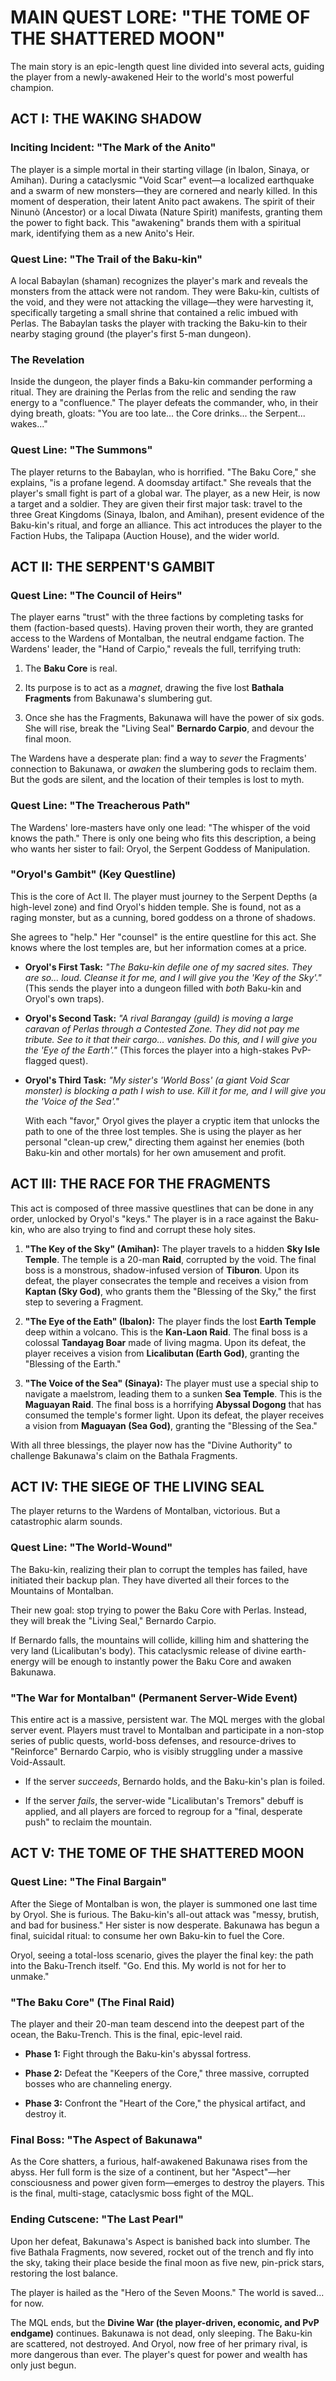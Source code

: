 # MAIN QUEST LORE: "THE TOME OF THE SHATTERED MOON"

The main story is an epic-length quest line divided into several acts, guiding the player from a newly-awakened Heir to the world's most powerful champion.

## ACT I: THE WAKING SHADOW

### Inciting Incident: "The Mark of the Anito"

The player is a simple mortal in their starting village (in Ibalon, Sinaya, or Amihan). During a cataclysmic "Void Scar" event—a localized earthquake and a swarm of new monsters—they are cornered and nearly killed. In this moment of desperation, their latent Anito pact awakens. The spirit of their Ninunò (Ancestor) or a local Diwata (Nature Spirit) manifests, granting them the power to fight back. This "awakening" brands them with a spiritual mark, identifying them as a new Anito's Heir.

### Quest Line: "The Trail of the Baku-kin"

A local Babaylan (shaman) recognizes the player's mark and reveals the monsters from the attack were not random. They were Baku-kin, cultists of the void, and they were not attacking the village—they were harvesting it, specifically targeting a small shrine that contained a relic imbued with Perlas. The Babaylan tasks the player with tracking the Baku-kin to their nearby staging ground (the player's first 5-man dungeon).

### The Revelation

Inside the dungeon, the player finds a Baku-kin commander performing a ritual. They are draining the Perlas from the relic and sending the raw energy to a "confluence." The player defeats the commander, who, in their dying breath, gloats: "You are too late... the Core drinks... the Serpent... wakes..."

### Quest Line: "The Summons"

The player returns to the Babaylan, who is horrified. "The Baku Core," she explains, "is a profane legend. A doomsday artifact." She reveals that the player's small fight is part of a global war. The player, as a new Heir, is now a target and a soldier. They are given their first major task: travel to the three Great Kingdoms (Sinaya, Ibalon, and Amihan), present evidence of the Baku-kin's ritual, and forge an alliance. This act introduces the player to the Faction Hubs, the Talipapa (Auction House), and the wider world.

## ACT II: THE SERPENT'S GAMBIT

### Quest Line: "The Council of Heirs"

The player earns "trust" with the three factions by completing tasks for them (faction-based quests). Having proven their worth, they are granted access to the Wardens of Montalban, the neutral endgame faction. The Wardens' leader, the "Hand of Carpio," reveals the full, terrifying truth:

1. The **Baku Core** is real.

2. Its purpose is to act as a _magnet_, drawing the five lost **Bathala Fragments** from Bakunawa's slumbering gut.

3. Once she has the Fragments, Bakunawa will have the power of six gods. She will rise, break the "Living Seal" **Bernardo Carpio**, and devour the final moon.

The Wardens have a desperate plan: find a way to _sever_ the Fragments' connection to Bakunawa, or _awaken_ the slumbering gods to reclaim them. But the gods are silent, and the location of their temples is lost to myth.

### Quest Line: "The Treacherous Path"

The Wardens' lore-masters have only one lead: "The whisper of the void knows the path." There is only one being who fits this description, a being who wants her sister to fail: Oryol, the Serpent Goddess of Manipulation.

### "Oryol's Gambit" (Key Questline)

This is the core of Act II. The player must journey to the Serpent Depths (a high-level zone) and find Oryol's hidden temple. She is found, not as a raging monster, but as a cunning, bored goddess on a throne of shadows.

She agrees to "help." Her "counsel" is the entire questline for this act. She knows where the lost temples are, but her information comes at a price.

- **Oryol's First Task:** _"The Baku-kin defile one of my sacred sites. They are so... loud. Cleanse it for me, and I will give you the 'Key of the Sky'."_ (This sends the player into a dungeon filled with _both_ Baku-kin and Oryol's own traps).

- **Oryol's Second Task:** _"A rival _Barangay_ (guild) is moving a large caravan of Perlas through a Contested Zone. They did not pay me tribute. See to it that their cargo... vanishes. Do this, and I will give you the 'Eye of the Earth'."_ (This forces the player into a high-stakes PvP-flagged quest).

- **Oryol's Third Task:** _"My sister's 'World Boss' (a giant Void Scar monster) is blocking a path I wish to use. Kill it for me, and I will give you the 'Voice of the Sea'."_

    With each "favor," Oryol gives the player a cryptic item that unlocks the path to one of the three lost temples. She is using the player as her personal "clean-up crew," directing them against her enemies (both Baku-kin and other mortals) for her own amusement and profit.

## ACT III: THE RACE FOR THE FRAGMENTS

This act is composed of three massive questlines that can be done in any order, unlocked by Oryol's "keys." The player is in a race against the Baku-kin, who are also trying to find and corrupt these holy sites.

1. **"The Key of the Sky" (Amihan):** The player travels to a hidden **Sky Isle Temple**. The temple is a 20-man **Raid**, corrupted by the void. The final boss is a monstrous, shadow-infused version of **Tiburon**. Upon its defeat, the player consecrates the temple and receives a vision from **Kaptan (Sky God)**, who grants them the "Blessing of the Sky," the first step to severing a Fragment.

2. **"The Eye of the Eath" (Ibalon):** The player finds the lost **Earth Temple** deep within a volcano. This is the **Kan-Laon Raid**. The final boss is a colossal **Tandayag Boar** made of living magma. Upon its defeat, the player receives a vision from **Licalibutan (Earth God)**, granting the "Blessing of the Earth."

3. **"The Voice of the Sea" (Sinaya):** The player must use a special ship to navigate a maelstrom, leading them to a sunken **Sea Temple**. This is the **Maguayan Raid**. The final boss is a horrifying **Abyssal Dogong** that has consumed the temple's former light. Upon its defeat, the player receives a vision from **Maguayan (Sea God)**, granting the "Blessing of the Sea."

With all three blessings, the player now has the "Divine Authority" to challenge Bakunawa's claim on the Bathala Fragments.

## ACT IV: THE SIEGE OF THE LIVING SEAL

The player returns to the Wardens of Montalban, victorious. But a catastrophic alarm sounds.

### Quest Line: "The World-Wound"

The Baku-kin, realizing their plan to corrupt the temples has failed, have initiated their backup plan. They have diverted all their forces to the Mountains of Montalban.

Their new goal: stop trying to power the Baku Core with Perlas. Instead, they will break the "Living Seal," Bernardo Carpio.

If Bernardo falls, the mountains will collide, killing him and shattering the very land (Licalibutan's body). This cataclysmic release of divine earth-energy will be enough to instantly power the Baku Core and awaken Bakunawa.

### "The War for Montalban" (Permanent Server-Wide Event)

This entire act is a massive, persistent war. The MQL merges with the global server event. Players must travel to Montalban and participate in a non-stop series of public quests, world-boss defenses, and resource-drives to "Reinforce" Bernardo Carpio, who is visibly struggling under a massive Void-Assault.

- If the server _succeeds_, Bernardo holds, and the Baku-kin's plan is foiled.

- If the server _fails_, the server-wide "Licalibutan's Tremors" debuff is applied, and all players are forced to regroup for a "final, desperate push" to reclaim the mountain.

## ACT V: THE TOME OF THE SHATTERED MOON

### Quest Line: "The Final Bargain"

After the Siege of Montalban is won, the player is summoned one last time by Oryol. She is furious. The Baku-kin's all-out attack was "messy, brutish, and bad for business." Her sister is now desperate. Bakunawa has begun a final, suicidal ritual: to consume her own Baku-kin to fuel the Core.

Oryol, seeing a total-loss scenario, gives the player the final key: the path into the Baku-Trench itself. "Go. End this. My world is not for her to unmake."

### "The Baku Core" (The Final Raid)

The player and their 20-man team descend into the deepest part of the ocean, the Baku-Trench. This is the final, epic-level raid.

- **Phase 1:** Fight through the Baku-kin's abyssal fortress.

- **Phase 2:** Defeat the "Keepers of the Core," three massive, corrupted bosses who are channeling energy.

- **Phase 3:** Confront the "Heart of the Core," the physical artifact, and destroy it.

### Final Boss: "The Aspect of Bakunawa"

As the Core shatters, a furious, half-awakened Bakunawa rises from the abyss. Her full form is the size of a continent, but her "Aspect"—her consciousness and power given form—emerges to destroy the players. This is the final, multi-stage, cataclysmic boss fight of the MQL.

### Ending Cutscene: "The Last Pearl"

Upon her defeat, Bakunawa's Aspect is banished back into slumber. The five Bathala Fragments, now severed, rocket out of the trench and fly into the sky, taking their place beside the final moon as five new, pin-prick stars, restoring the lost balance.

The player is hailed as the "Hero of the Seven Moons." The world is saved... for now.

The MQL ends, but the **Divine War (the player-driven, economic, and PvP endgame)** continues. Bakunawa is not dead, only sleeping. The Baku-kin are scattered, not destroyed. And Oryol, now free of her primary rival, is more dangerous than ever. The player's quest for power and wealth has only just begun.
